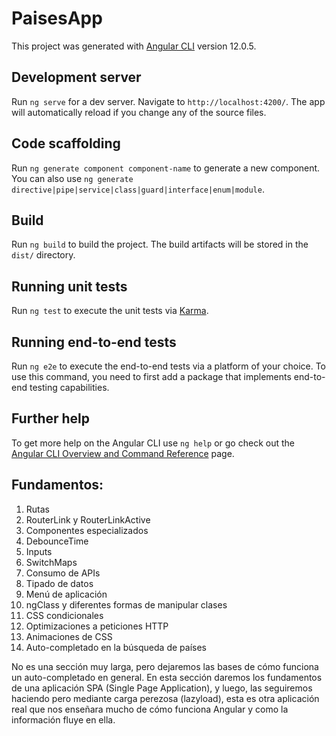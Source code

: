 # PaisesApp

This project was generated with [Angular CLI](https://github.com/angular/angular-cli) version 12.0.5.

## Development server

Run `ng serve` for a dev server. Navigate to `http://localhost:4200/`. The app will automatically reload if you change any of the source files.

## Code scaffolding

Run `ng generate component component-name` to generate a new component. You can also use `ng generate directive|pipe|service|class|guard|interface|enum|module`.

## Build

Run `ng build` to build the project. The build artifacts will be stored in the `dist/` directory.

## Running unit tests

Run `ng test` to execute the unit tests via [Karma](https://karma-runner.github.io).

## Running end-to-end tests

Run `ng e2e` to execute the end-to-end tests via a platform of your choice. To use this command, you need to first add a package that implements end-to-end testing capabilities.

## Further help

To get more help on the Angular CLI use `ng help` or go check out the [Angular CLI Overview and Command Reference](https://angular.io/cli) page.


## Fundamentos:

1. Rutas
2. RouterLink y RouterLinkActive
3. Componentes especializados
4. DebounceTime
5. Inputs
6. SwitchMaps
7. Consumo de APIs
8. Tipado de datos
9. Menú de aplicación
10. ngClass y diferentes formas de manipular clases
11. CSS condicionales
12. Optimizaciones a peticiones HTTP
13. Animaciones de CSS
14. Auto-completado en la búsqueda de países

No es una sección muy larga, pero dejaremos las bases de cómo funciona un auto-completado en general.
En esta sección daremos los fundamentos de una aplicación SPA (Single Page Application), y luego, las seguiremos haciendo pero mediante carga perezosa (lazyload), esta es otra aplicación real que nos enseñara mucho de cómo funciona Angular y como la información fluye en ella.